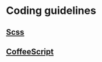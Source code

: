 # Coding guidelines

## [Scss](https://github.com/Inouit/styleguide/tree/master/sass)

## [CoffeeScript](https://github.com/Inouit/styleguide/tree/master/scss)
